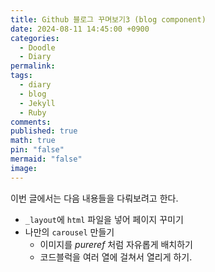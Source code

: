 ```yaml
---
title: Github 블로그 꾸며보기3 (blog component)
date: 2024-08-11 14:45:00 +0900
categories:
  - Doodle
  - Diary
permalink: 
tags:
  - diary
  - blog
  - Jekyll
  - Ruby
comments: 
published: true
math: true
pin: "false"
mermaid: "false"
image:
---
```

이번 글에서는 다음 내용들을 다뤄보려고 한다.
- `_layout`에 `html` 파일을 넣어 페이지 꾸미기
- 나만의 `carousel` 만들기
	- 이미지를 *pureref* 처럼 자유롭게 배치하기
	- 코드블럭을 여러 열에 걸쳐서 열리게 하기.